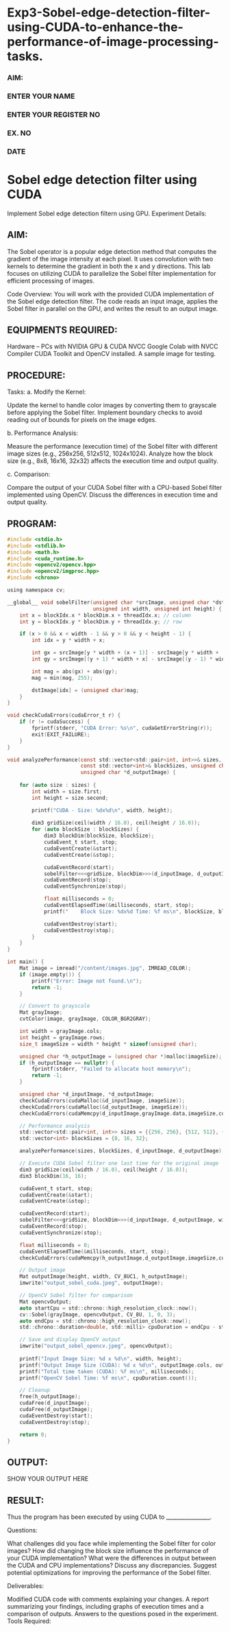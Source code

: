 # Exp3-Sobel-edge-detection-filter-using-CUDA-to-enhance-the-performance-of-image-processing-tasks.
<h3>AIM:</h3>
<h3>ENTER YOUR NAME</h3>
<h3>ENTER YOUR REGISTER NO</h3>
<h3>EX. NO</h3>
<h3>DATE</h3>
<h1> <align=center> Sobel edge detection filter using CUDA </h3>
  Implement Sobel edge detection filtern using GPU.</h3>
Experiment Details:
  
## AIM:
  The Sobel operator is a popular edge detection method that computes the gradient of the image intensity at each pixel. It uses convolution with two kernels to determine the gradient in both the x and y directions. This lab focuses on utilizing CUDA to parallelize the Sobel filter implementation for efficient processing of images.

Code Overview: You will work with the provided CUDA implementation of the Sobel edge detection filter. The code reads an input image, applies the Sobel filter in parallel on the GPU, and writes the result to an output image.
## EQUIPMENTS REQUIRED:
Hardware – PCs with NVIDIA GPU & CUDA NVCC
Google Colab with NVCC Compiler
CUDA Toolkit and OpenCV installed.
A sample image for testing.

## PROCEDURE:
Tasks: 
a. Modify the Kernel:

Update the kernel to handle color images by converting them to grayscale before applying the Sobel filter.
Implement boundary checks to avoid reading out of bounds for pixels on the image edges.

b. Performance Analysis:

Measure the performance (execution time) of the Sobel filter with different image sizes (e.g., 256x256, 512x512, 1024x1024).
Analyze how the block size (e.g., 8x8, 16x16, 32x32) affects the execution time and output quality.

c. Comparison:

Compare the output of your CUDA Sobel filter with a CPU-based Sobel filter implemented using OpenCV.
Discuss the differences in execution time and output quality.

## PROGRAM:

```c
#include <stdio.h>
#include <stdlib.h>
#include <math.h>
#include <cuda_runtime.h>
#include <opencv2/opencv.hpp>
#include <opencv2/imgproc.hpp>
#include <chrono>

using namespace cv;

__global__ void sobelFilter(unsigned char *srcImage, unsigned char *dstImage,  
                            unsigned int width, unsigned int height) {
    int x = blockIdx.x * blockDim.x + threadIdx.x; // column
    int y = blockIdx.y * blockDim.y + threadIdx.y; // row

    if (x > 0 && x < width - 1 && y > 0 && y < height - 1) {
        int idx = y * width + x;

        int gx = srcImage[y * width + (x + 1)] - srcImage[y * width + (x - 1)];
        int gy = srcImage[(y + 1) * width + x] - srcImage[(y - 1) * width + x];

        int mag = abs(gx) + abs(gy);
        mag = min(mag, 255);

        dstImage[idx] = (unsigned char)mag;
    }
}

void checkCudaErrors(cudaError_t r) {
    if (r != cudaSuccess) {
        fprintf(stderr, "CUDA Error: %s\n", cudaGetErrorString(r));
        exit(EXIT_FAILURE);
    }
}

void analyzePerformance(const std::vector<std::pair<int, int>>& sizes, 
                        const std::vector<int>& blockSizes, unsigned char *d_inputImage, 
                        unsigned char *d_outputImage) {
                        
    for (auto size : sizes) {
        int width = size.first;
        int height = size.second;

        printf("CUDA - Size: %dx%d\n", width, height);
        
        dim3 gridSize(ceil(width / 16.0), ceil(height / 16.0));
        for (auto blockSize : blockSizes) {
            dim3 blockDim(blockSize, blockSize);
            cudaEvent_t start, stop;
            cudaEventCreate(&start);
            cudaEventCreate(&stop);

            cudaEventRecord(start);
            sobelFilter<<<gridSize, blockDim>>>(d_inputImage, d_outputImage, width, height);
            cudaEventRecord(stop);
            cudaEventSynchronize(stop);

            float milliseconds = 0;
            cudaEventElapsedTime(&milliseconds, start, stop);
            printf("    Block Size: %dx%d Time: %f ms\n", blockSize, blockSize, milliseconds);

            cudaEventDestroy(start);
            cudaEventDestroy(stop);
        }
    }
}

int main() {
    Mat image = imread("/content/images.jpg", IMREAD_COLOR);
    if (image.empty()) {
        printf("Error: Image not found.\n");
        return -1;
    }

    // Convert to grayscale
    Mat grayImage;
    cvtColor(image, grayImage, COLOR_BGR2GRAY);

    int width = grayImage.cols;
    int height = grayImage.rows;
    size_t imageSize = width * height * sizeof(unsigned char);

    unsigned char *h_outputImage = (unsigned char *)malloc(imageSize);
    if (h_outputImage == nullptr) {
        fprintf(stderr, "Failed to allocate host memory\n");
        return -1;
    }

    unsigned char *d_inputImage, *d_outputImage;
    checkCudaErrors(cudaMalloc(&d_inputImage, imageSize));
    checkCudaErrors(cudaMalloc(&d_outputImage, imageSize));
    checkCudaErrors(cudaMemcpy(d_inputImage,grayImage.data,imageSize,cudaMemcpyHostToDevice));

    // Performance analysis
    std::vector<std::pair<int, int>> sizes = {{256, 256}, {512, 512}, {1024, 1024}};
    std::vector<int> blockSizes = {8, 16, 32};

    analyzePerformance(sizes, blockSizes, d_inputImage, d_outputImage);

    // Execute CUDA Sobel filter one last time for the original image
    dim3 gridSize(ceil(width / 16.0), ceil(height / 16.0));
    dim3 blockDim(16, 16);

    cudaEvent_t start, stop;
    cudaEventCreate(&start);
    cudaEventCreate(&stop);

    cudaEventRecord(start);
    sobelFilter<<<gridSize, blockDim>>>(d_inputImage, d_outputImage, width, height);
    cudaEventRecord(stop);
    cudaEventSynchronize(stop);

    float milliseconds = 0;
    cudaEventElapsedTime(&milliseconds, start, stop);
    checkCudaErrors(cudaMemcpy(h_outputImage,d_outputImage,imageSize,cudaMemcpyDeviceToHost));

    // Output image
    Mat outputImage(height, width, CV_8UC1, h_outputImage);
    imwrite("output_sobel_cuda.jpeg", outputImage);

    // OpenCV Sobel filter for comparison
    Mat opencvOutput;
    auto startCpu = std::chrono::high_resolution_clock::now();
    cv::Sobel(grayImage, opencvOutput, CV_8U, 1, 0, 3);
    auto endCpu = std::chrono::high_resolution_clock::now();
    std::chrono::duration<double, std::milli> cpuDuration = endCpu - startCpu;

    // Save and display OpenCV output
    imwrite("output_sobel_opencv.jpeg", opencvOutput);
    
    printf("Input Image Size: %d x %d\n", width, height);
    printf("Output Image Size (CUDA): %d x %d\n", outputImage.cols, outputImage.rows);
    printf("Total time taken (CUDA): %f ms\n", milliseconds);
    printf("OpenCV Sobel Time: %f ms\n", cpuDuration.count());

    // Cleanup
    free(h_outputImage);
    cudaFree(d_inputImage);
    cudaFree(d_outputImage);
    cudaEventDestroy(start);
    cudaEventDestroy(stop);

    return 0;
}
```

## OUTPUT:
SHOW YOUR OUTPUT HERE

## RESULT:
Thus the program has been executed by using CUDA to ________________.

Questions:

What challenges did you face while implementing the Sobel filter for color images?
How did changing the block size influence the performance of your CUDA implementation?
What were the differences in output between the CUDA and CPU implementations? Discuss any discrepancies.
Suggest potential optimizations for improving the performance of the Sobel filter.

Deliverables:

Modified CUDA code with comments explaining your changes.
A report summarizing your findings, including graphs of execution times and a comparison of outputs.
Answers to the questions posed in the experiment.
Tools Required:

